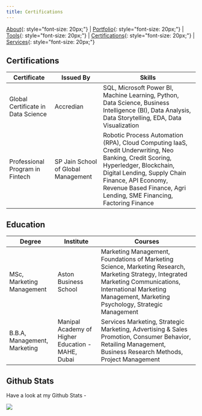 ```yaml
---
title: Certifications
---
```


[About](/about.md){: style="font-size: 20px;"} | [Portfolio](/portfolio.md){: style="font-size: 20px;"} | [Tools](/tools.md){: style="font-size: 20px;"} | [Certifications](/certifications.md){: style="font-size: 20px;"} | [Services](/services.md){: style="font-size: 20px;"} 

## Certifications

| Certificate | Issued By |  Skills |
|-------------|-----------|-------------|
| Global Certificate in Data Science | Accredian | SQL, Microsoft Power BI, Machine Learning, Python, Data Science, Business Intelligence (BI), Data Analysis, Data Storytelling, EDA, Data Visualization | 
| Professional Program in Fintech | SP Jain School of Global Management  | Robotic Process Automation (RPA), Cloud Computing IaaS, Credit Underwriting, Neo Banking, Credit Scoring, Hyperledger, Blockchain, Digital Lending, Supply Chain Finance, API Economy, Revenue Based Finance, Agri Lending, SME Financing, Factoring Finance |

## Education

| Degree | Institute | Courses |
|-----------|--------|----------|
| MSc, Marketing Management | Aston Business School | Marketing Management, Foundations of Marketing Science, Marketing Research, Marketing Strategy, Integrated Marketing Communications, International Marketing Management, Marketing Psychology, Strategic Management |
| B.B.A, Management, Marketing | Manipal Academy of Higher Education - MAHE, Dubai | Services Marketing, Strategic Marketing, Advertising & Sales Promotion, Consumer Behavior, Retailing Management, Business Research Methods, Project Management |

## Github Stats

Have a look at my Github Stats -

![](https://github-profile-trophy.vercel.app/?username=Mihir-Ai-lab&theme=flat&no-frame=true&row=1&column=6&margin-w=5&margin-h=5&count_private=true&bgColor=#f5f5f5&title=Followers,Stars,Repositories,Commit,MultiLanguage)

